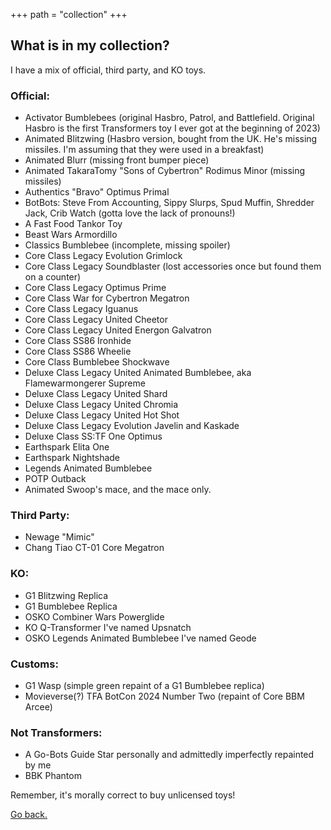 +++
path = "collection"
+++

What is in my collection?
-------------------------


I have a mix of official, third party, and KO toys.

### Official:

*   Activator Bumblebees (original Hasbro, Patrol, and Battlefield. Original Hasbro is the first Transformers toy I ever got at the beginning of 2023)
*   Animated Blitzwing (Hasbro version, bought from the UK. He's missing missiles. I'm assuming that they were used in a breakfast)
*   Animated Blurr (missing front bumper piece)
*   Animated TakaraTomy "Sons of Cybertron" Rodimus Minor (missing missiles)
*   Authentics "Bravo" Optimus Primal
*   BotBots: Steve From Accounting, Sippy Slurps, Spud Muffin, Shredder Jack, Crib Watch (gotta love the lack of pronouns!)
*   A Fast Food Tankor Toy
*   Beast Wars Armordillo
*   Classics Bumblebee (incomplete, missing spoiler)
*   Core Class Legacy Evolution Grimlock
*   Core Class Legacy Soundblaster (lost accessories once but found them on a counter)
*   Core Class Legacy Optimus Prime
*   Core Class War for Cybertron Megatron
*   Core Class Legacy Iguanus
*   Core Class Legacy United Cheetor
*   Core Class Legacy United Energon Galvatron
*   Core Class SS86 Ironhide
*   Core Class SS86 Wheelie
*   Core Class Bumblebee Shockwave
*   Deluxe Class Legacy United Animated Bumblebee, aka Flamewarmongerer Supreme
*   Deluxe Class Legacy United Shard
*   Deluxe Class Legacy United Chromia
*   Deluxe Class Legacy United Hot Shot
*   Deluxe Class Legacy Evolution Javelin and Kaskade
*   Deluxe Class SS:TF One Optimus
*   Earthspark Elita One
*   Earthspark Nightshade
*   Legends Animated Bumblebee
*   POTP Outback
*   Animated Swoop's mace, and the mace only.

### Third Party:

*   Newage "Mimic"
*   Chang Tiao CT-01 Core Megatron

### KO:

*   G1 Blitzwing Replica
*   G1 Bumblebee Replica
*   OSKO Combiner Wars Powerglide
*   KO Q-Transformer I've named Upsnatch
*   OSKO Legends Animated Bumblebee I've named Geode

### Customs:

*   G1 Wasp (simple green repaint of a G1 Bumblebee replica)
*   Movieverse(?) TFA BotCon 2024 Number Two (repaint of Core BBM Arcee)

### Not Transformers:

*   A Go-Bots Guide Star personally and admittedly imperfectly repainted by me
*   BBK Phantom

Remember, it's morally correct to buy unlicensed toys!

[Go back.](/)
